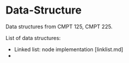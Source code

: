 # Data-Structure
Data structures from CMPT 125, CMPT 225.

List of data structures:
- Linked list: node implementation [linklist.md]
- 
